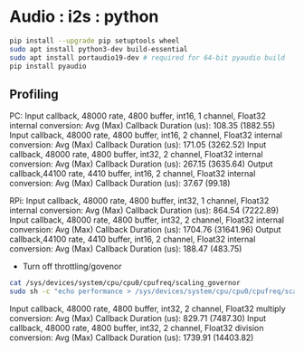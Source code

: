 # Audio : i2s : python

```bash
pip install --upgrade pip setuptools wheel
sudo apt install python3-dev build-essential
sudo apt install portaudio19-dev # required for 64-bit pyaudio build
pip install pyaudio
```

## Profiling

PC:
Input callback, 48000 rate, 4800 buffer, int16, 1 channel, Float32 internal conversion: Avg (Max) Callback Duration (us): 108.35 (1882.55)
Input callback, 48000 rate, 4800 buffer, int16, 2 channel, Float32 internal conversion: Avg (Max) Callback Duration (us): 171.05 (3262.52)
Input callback, 48000 rate, 4800 buffer, int32, 2 channel, Float32 internal conversion: Avg (Max) Callback Duration (us): 267.15 (3635.64)
Output callback,44100 rate, 4410 buffer, int16, 2 channel, Float32 internal conversion: Avg (Max) Callback Duration (us): 37.67 (99.18)

RPi:
Input callback, 48000 rate, 4800 buffer, int32, 1 channel, Float32 internal conversion: Avg (Max) Callback Duration (us): 864.54 (7222.89)
Input callback, 48000 rate, 4800 buffer, int32, 2 channel, Float32 internal conversion: Avg (Max) Callback Duration (us): 1704.76 (31641.96)
Output callback,44100 rate, 4410 buffer, int16, 2 channel, Float32 internal conversion: Avg (Max) Callback Duration (us): 188.47 (483.75)

- Turn off throttling/govenor

```bash
cat /sys/devices/system/cpu/cpu0/cpufreq/scaling_governor
sudo sh -c "echo performance > /sys/devices/system/cpu/cpu0/cpufreq/scaling_governor"
```

Input callback, 48000 rate, 4800 buffer, int32, 2 channel, Float32 multiply conversion: Avg (Max) Callback Duration (us): 829.71 (7487.30)
Input callback, 48000 rate, 4800 buffer, int32, 2 channel, Float32 division conversion: Avg (Max) Callback Duration (us): 1739.91 (14403.82)